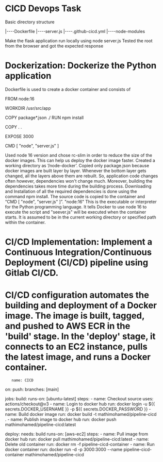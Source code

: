 # CICD Devops Task

Basic directory structure

 
 |----Dockerfile
 |----server.js
 |----.github-cicd.yml
 |----node-modules

Make the flask application run locally using node server.js Tested the root  from the browser and got the expected response



# Dockerization: Dockerize the Python application

Dockerfile is used to create a docker container and consists of 


FROM node:16

WORKDIR /usr/src/app

COPY package*.json ./
RUN npm install

COPY . .

EXPOSE 3000

CMD [ "node", "server.js" ]


Used node 16 version and chose rc-slim in order to reduce the size of the docker images. This can help us deploy the docker image faster. Created a working directory as ‘/node-docker’. Copied only package.json because docker images are built layer by layer. Whenever the bottom layer gets changed, all the layers above them are rebuilt. So, application code changes often however, dependencies won't change much. Moreover, building the dependencies takes more time during the building process. Downloading and Installation of all the required dependencies is done using the command npm install. The source code is copied to the container and “CMD [ "node", "server.js" ]”. "node:16" This is the executable or interpreter for the Python programming language. It tells Docker to use node 16 to execute the script and "seever.js" will be executed when the container starts. It is assumed to be in the current working directory or specified path within the container.



# CI/CD Implementation: Implement a Continuous Integration/Continuous Deployment (CI/CD) pipeline using Gitlab CI/CD.
# CI/CD configuration automates the building and deployment of a Docker image. The image is built, tagged, and pushed to AWS ECR in the 'build' stage. In the 'deploy' stage, it connects to an EC2 instance, pulls the latest image, and runs a Docker container.

       name: CICD

on:
  push:
    branches: [main]

jobs:
  build:
    runs-on: [ubuntu-latest]
    steps:
      - name: Checkout source
        uses: actions/checkout@v3
      - name: Login to docker hub
        run: docker login -u ${{ secrets.DOCKER_USERNAME }} -p ${{ secrets.DOCKER_PASSWORD }} 
      - name: Build docker image
        run: docker build -t mathimohamed/pipeline-cicd .
      - name: Publish image to docker hub
        run: docker push mathimohamed/pipeline-cicd:latest
        
  deploy:
    needs: build
    runs-on: [aws-ec2]
    steps:
      - name: Pull image from docker hub
        run: docker pull mathimohamed/pipeline-cicd:latest
      - name: Delete old container
        run: docker rm -f pipeline-cicd-container
      - name: Run docker container
        run: docker run -d -p 3000:3000 --name pipeline-cicd-container mathimohamed/pipeline-cicd
